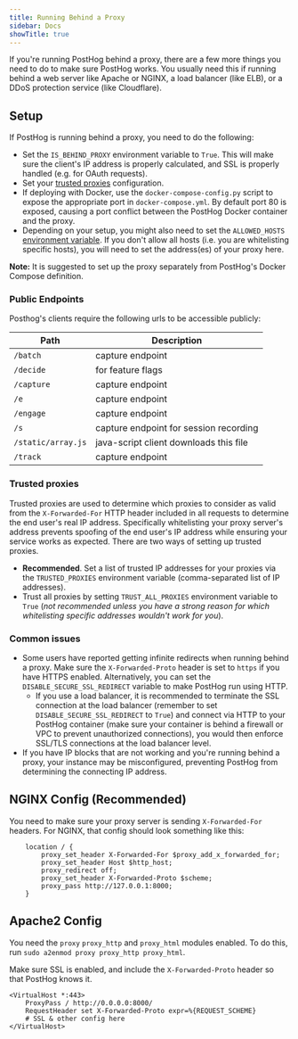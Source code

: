 ```yaml
---
title: Running Behind a Proxy
sidebar: Docs
showTitle: true
---
```



If you're running PostHog behind a proxy, there are a few more things you need to do to make sure PostHog works. You usually need this if running behind a web server like Apache or NGINX, a load balancer (like ELB), or a DDoS protection service (like Cloudflare).

## Setup

If PostHog is running behind a proxy, you need to do the following:
- Set the `IS_BEHIND_PROXY` environment variable to `True`. This will make sure the client's IP address is properly calculated, and SSL is properly handled (e.g. for OAuth requests).
- Set your [trusted proxies](#trusted-proxies) configuration.
- If deploying with Docker, use the `docker-compose-config.py` script to expose the appropriate port in `docker-compose.yml`. By default port 80 is exposed, causing a port conflict between the PostHog Docker container and the proxy.
- Depending on your setup, you might also need to set the `ALLOWED_HOSTS` [environment variable](/docs/configuring-posthog/environment-variables). If you don't allow all hosts (i.e. you are whitelisting specific hosts), you will need to set the address(es) of your proxy here.

<div class='note-block'><b>Note:</b> It is suggested to set up the proxy separately from PostHog's Docker Compose definition.</div>

### Public Endpoints

Posthog's clients require the following urls to be accessible publicly:

| Path | Description |
| ---- | ---- |
| `/batch` | capture endpoint |
| `/decide` |  for feature flags |
| `/capture` | capture endpoint |
| `/e` | capture endpoint |
| `/engage` | capture endpoint |
| `/s` | capture endpoint for session recording |
| `/static/array.js` | java-script client downloads this file |
| `/track` | capture endpoint |

### Trusted proxies

Trusted proxies are used to determine which proxies to consider as valid from the `X-Forwarded-For` HTTP header included in all requests to determine the end user's real IP address. Specifically whitelisting your proxy server's address prevents spoofing of the end user's IP address while ensuring your service works as expected. There are two ways of setting up trusted proxies.
- **Recommended**. Set a list of trusted IP addresses for your proxies via the `TRUSTED_PROXIES` environment variable (comma-separated list of IP addresses).
- Trust all proxies by setting `TRUST_ALL_PROXIES` environment variable to `True` (_not recommended unless you have a strong reason for which whitelisting specific addresses wouldn't work for you_).


### Common issues

- Some users have reported getting infinite redirects when running behind a proxy. Make sure the `X-Forwarded-Proto` header is set to `https` if you have HTTPS enabled. Alternatively, you can set the `DISABLE_SECURE_SSL_REDIRECT` variable to make PostHog run using HTTP.
  - If you use a load balancer, it is recommended to terminate the SSL connection at the load balancer (remember to set `DISABLE_SECURE_SSL_REDIRECT` to `True`) and connect via HTTP to your PostHog container (make sure your container is behind a firewall or VPC to prevent unauthorized connections), you would then enforce SSL/TLS connections at the load balancer level.
- If you have IP blocks that are not working and you're running behind a proxy, your instance may be misconfigured, preventing PostHog from determining the connecting IP address.



## NGINX Config (Recommended)

You need to make sure your proxy server is sending `X-Forwarded-For` headers. For NGINX, that config should look something like this:

```nginx
    location / {
        proxy_set_header X-Forwarded-For $proxy_add_x_forwarded_for;
        proxy_set_header Host $http_host;
        proxy_redirect off;
        proxy_set_header X-Forwarded-Proto $scheme;
        proxy_pass http://127.0.0.1:8000;
    }
```

## Apache2 Config

You need the `proxy` `proxy_http` and `proxy_html` modules enabled. 
To do this, run `sudo a2enmod proxy proxy_http proxy_html`.

Make sure SSL is enabled, and include the `X-Forwarded-Proto` header so that PostHog knows it.

```apacheconf
<VirtualHost *:443>
    ProxyPass / http://0.0.0.0:8000/
    RequestHeader set X-Forwarded-Proto expr=%{REQUEST_SCHEME}
    # SSL & other config here
</VirtualHost>
```

